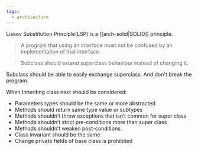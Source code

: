 ```yaml
---
tags:
  - architecture
---
```

Liskov Substitution Principle(LSP) is a [[arch-solid|SOLID]] principle. 

> A program that using an interface must not be confused by an implementation of that interface.

> Subclass should extend superclass behaviour instead of changing it.

Subclass should be able to easily exchange superclass. And don't break the program. 

When Inheriting class next should be considered:
- Parameters types should be the same or more abstracted
- Methods should return same type value or subtypes
- Methods shouldn’t throw exceptions that isn’t common for super class
- Methods shouldn’t strict pre-conditions more than super class
- Methods shouldn’t weaken post-conditions
- Class invariant should be the same
- Change private fields of base class is prohibited